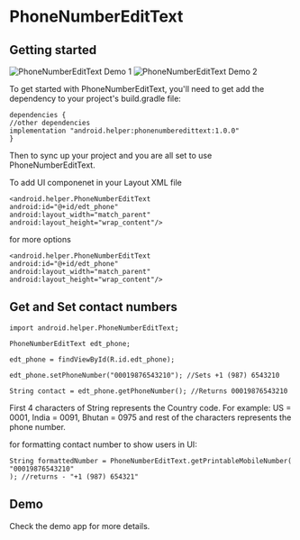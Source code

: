PhoneNumberEditText
===========

Getting started
---------------

![PhoneNumberEditText Demo 1](https://i.imgur.com/q2kBgR3.gifv)
![PhoneNumberEditText Demo 2](https://i.imgur.com/w24JbR5.gif)

To get started with PhoneNumberEditText, you'll need to get
add the dependency to your project's build.gradle file:

```
dependencies {
//other dependencies
implementation "android.helper:phonenumberedittext:1.0.0"
}
```
Then to sync up your project and you are all set to use PhoneNumberEditText.

To add UI componenet in your Layout XML file
```
<android.helper.PhoneNumberEditText
android:id="@+id/edt_phone"
android:layout_width="match_parent"
android:layout_height="wrap_content"/>
```

for more options
```
<android.helper.PhoneNumberEditText
android:id="@+id/edt_phone"
android:layout_width="match_parent"
android:layout_height="wrap_content"/>
```
Get and Set contact numbers
--------

```
import android.helper.PhoneNumberEditText;

PhoneNumberEditText edt_phone;

edt_phone = findViewById(R.id.edt_phone);

edt_phone.setPhoneNumber("00019876543210"); //Sets +1 (987) 6543210

String contact = edt_phone.getPhoneNumber(); //Returns 00019876543210
```
First 4 characters of String represents the Country code.
For example: US = 0001, India = 0091, Bhutan = 0975
and rest of the characters represents the phone number.

for formatting contact number to show users in UI:
```
String formattedNumber = PhoneNumberEditText.getPrintableMobileNumber(
"00019876543210"
); //returns - "+1 (987) 654321"
```

Demo
--------
Check the demo app for more details.
